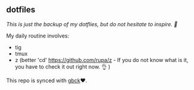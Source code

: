 ## dotfiles    

*This is just the backup of my dotflies, but do not hesitate to inspire. 🦄*

My daily routine involves:
- tig
- tmux
- z (better 'cd' https://github.com/rupa/z - If you do not know what is it, you have to check it out right now. 👌 )

This repo is synced with [gbck](https://github.com/jukben/gbck)❤️.️
